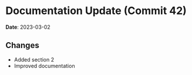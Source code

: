 # Documentation Update (Commit 42)
            
**Date**: 2023-03-02
            
## Changes
- Added section 2
- Improved documentation
